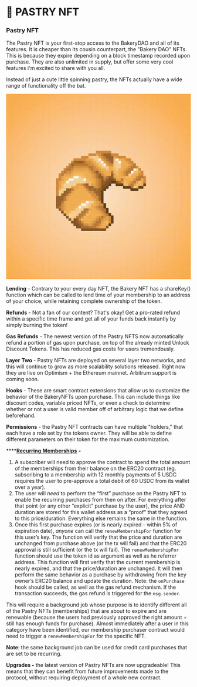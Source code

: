 # 🧁 PASTRY NFT

### Pastry NFT

The Pastry NFT is your first-stop access to the BakeryDAO and all of its features. It is cheaper than its cousin counterpart, the "Bakery DAO" NFTs. This is because they expire depending on a block timestamp recorded upon purchase. They are also unlimited in supply, but offer some very cool features i'm excited to share with you all.

Instead of just a cute little spinning pastry, the NFTs actually have a wide range of functionality off the bat.

![](../.gitbook/assets/unnamed.gif)

**Lending** - Contrary to your every day NFT, the Bakery NFT has a shareKey() function which can be called to lend time of your membership to an address of your choice, while retaining complete ownership of the token.

**Refunds** - Not a fan of our content? That's okay! Get a pro-rated refund within a specific time frame and get all of your funds back instantly by simply burning the token!

**Gas** **Refunds** - The newest version of the Pastry NFTS now automatically refund a portion of gas upon purchase, on top of the already minted Unlock Discount Tokens. This has reduced gas costs for users tremendously.

**Layer** **Two** - Pastry NFTs are deployed on several layer two networks, and this will continue to grow as more scalability solutions released. Right now they are live on Optimism + the Ethereum mainnet. Arbitrum support is coming soon.

**Hooks** - These are smart contract extensions that allow us to customize the behavior of the BakeryNFTs upon purchase. This can include things like discount codes, variable priced NFTs, or even a check to determine whether or not a user is valid member off of arbitrary logic that we define beforehand.

**Permissions** - the Pastry NFT contracts can have multiple "holders," that each have a role set by the tokens owner. They will be able to define different parameters on their token for the maximum customization.

****[**Recurring** **Memberships**](https://unlockprotocol.notion.site/Recurring-memberships-09bff51bd99b4f74bd6b03f29070eaf6) **-**&#x20;

1. A subscriber will need to approve the contract to spend the total amount of the memberships from their balance on the ERC20 contract (eg. subscribing to a membership with 12 monthly payments of 5 USDC requires the user to pre-approve a total debit of 60 USDC from its wallet over a year).
2. The user will _need_ to perform the “first” purchase on the Pastry NFT to enable the recurring purchases from then on after. For everything after that point (or any other “explicit” purchase by the user), the price AND duration are stored for this wallet address as a “proof” that they agreed to this price/duration. Everything else remains the same in the function.
3. Once this first purchase expires (or is nearly expired - within 5% of expiration date), _anyone_ can call the `renewMembershipFor` function for this user’s key. The function will verify that the price and duration are unchanged from purchase above (or the tx will fail) and that the ERC20 approval is still sufficient (or the tx will fail). The `renewMembershipFor` function should use the token id as argument as well as he referrer address. This function will first verify that the current membership is nearly expired, and that the price/duration are unchanged. It will then perform the same behavior as a purchase by withdrawing from the key owner’s ERC20 balance and update the duration. Note: the `onPurchase` hook should be called, as well as the gas refund mechanism. If the transaction succeeds, the gas refund is triggered for the `msg.sender`.

This will require a background job whose purpose is to identify different all of the Pastry NFTs (memberships) that are about to expire and are renewable (because the users had previously approved the right amount + still has enough funds for purchase). Almost immediately after a user in this category have been identified, our membership purchaser contract would need to trigger a `renewMembershipFor` for the specific NFT.

**Note**: the same background job can be used for credit card purchases that are set to be recurring.

**Upgrades -** the latest version of Pastry NFTs are now upgradeable! This means that they can benefit from future improvements made to the protocol, without requiring deployment of a whole new contract.
